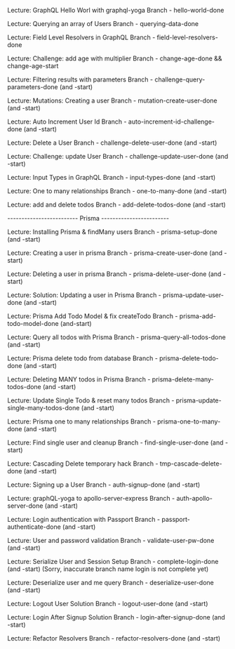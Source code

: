 Lecture: GraphQL Hello Worl with graphql-yoga
    Branch - hello-world-done

Lecture: Querying an array of Users
    Branch - querying-data-done

Lecture: Field Level Resolvers in GraphQL
    Branch - field-level-resolvers-done

Lecture: Challenge: add age with multiplier
    Branch - change-age-done  && change-age-start

Lecture: Filtering results with parameters
    Branch - challenge-query-parameters-done  (and -start)

Lecture: Mutations: Creating a user
    Branch - mutation-create-user-done  (and -start)

Lecture: Auto Increment User Id
    Branch - auto-increment-id-challenge-done (and -start)

Lecture: Delete a User
    Branch - challenge-delete-user-done (and -start)

Lecture: Challenge: update User
    Branch - challenge-update-user-done (and -start)

Lecture: Input Types in GraphQL
    Branch - input-types-done  (and -start)

Lecture: One to many relationships
    Branch - one-to-many-done (and -start)

Lecture: add and delete todos
    Branch - add-delete-todos-done (and -start)


------------------------- Prisma ------------------------

Lecture: Installing Prisma & findMany users
    Branch - prisma-setup-done (and -start)

Lecture: Creating a user in prisma
    Branch - prisma-create-user-done (and -start)

Lecture: Deleting a user in prisma
    Branch - prisma-delete-user-done (and -start)

Lecture: Solution: Updating a user in Prisma
    Branch - prisma-update-user-done (and -start)

Lecture: Prisma Add Todo Model & fix createTodo
    Branch - prisma-add-todo-model-done (and-start)

Lecture: Query all todos with Prisma
    Branch - prisma-query-all-todos-done (and -start)

Lecture: Prisma delete todo from database
    Branch - prisma-delete-todo-done (and -start)

Lecture: Deleting MANY todos in Prisma
    Branch - prisma-delete-many-todos-done (and -start)

Lecture: Update Single Todo & reset many todos
    Branch - prisma-update-single-many-todos-done (and -start)

Lecture: Prisma one to many relationships
    Branch - prisma-one-to-many-done (and -start)

Lecture: Find single user and cleanup
    Branch - find-single-user-done (and -start)

Lecture: Cascading Delete temporary hack
    Branch - tmp-cascade-delete-done (and -start)

Lecture: Signing up a User
    Branch - auth-signup-done (and -start)

Lecture: graphQL-yoga to apollo-server-express
    Branch - auth-apollo-server-done (and -start)

Lecture: Login authentication with Passport
    Branch - passport-authenticate-done (and -start)

Lecture: User and password validation
    Branch - validate-user-pw-done (and -start)

Lecture: Serialize User and Session Setup
    Branch - complete-login-done (and -start)   (Sorry, inaccurate branch name login is not complete yet)

Lecture: Deserialize user and me query
    Branch - deserialize-user-done (and -start)

Lecture: Logout User Solution
    Branch - logout-user-done (and -start)

Lecture: Login After Signup Solution
    Branch - login-after-signup-done  (and -start)

Lecture: Refactor Resolvers
    Branch - refactor-resolvers-done (and -start)
